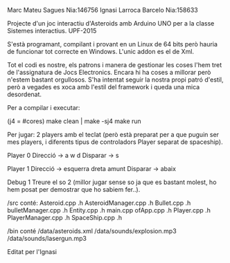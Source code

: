 
Marc Mateu Sagues        Nia:146756
Ignasi Larroca Barcelo   Nia:158633

Projecte d'un joc interactiu d'Asteroids amb Arduino UNO per a la classe Sistemes interactius. UPF-2015

S'està programant, compilant i provant en un Linux de 64 bits però hauria de funcionar 
tot correcte en Windows. L'unic addon es el de Xml.

Tot el codi es nostre, els patrons i manera de gestionar les coses l'hem tret de
l'assignatura de Jocs Electronics.
Encara hi ha coses a millorar però n'estem bastant orgullosos. 
S'ha intentat seguir la nostra propi patró d'estil, però a vegades es xoca amb l'estil del framework i queda una mica desordenat.

Per a compilar i executar:

(j4 = #cores)
make clean | make -sj4 
make run

Per jugar:
2 players amb el teclat (però està preparat per a que puguin ser mes players, 
i diferents tipus de controladors Player separat de spaceship).

Player 0
Direcció -> a w d
Disparar -> s

Player 1
Direcció -> esquerra dreta amunt
Disparar -> abaix

Debug 1
Treure el so 2  (millor jugar sense so ja que es bastant molest, ho hem posat per
demostrar que ho sabiem fer..).


/src conté:
Asteroid.cpp .h
AsteroidManager.cpp .h
Bullet.cpp .h
bulletManager.cpp .h
Entity.cpp .h
main.cpp
ofApp.cpp .h
Player.cpp .h
PlayerManager.cpp .h
SpaceShip.cpp .h

/bin conté
/data/asteroids.xml
/data/sounds/explosion.mp3
/data/sounds/lasergun.mp3

Editat per l'Ignasi
